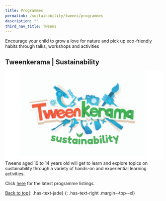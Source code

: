 ```yaml
---
title: Programmes
permalink: /sustainability/tweens/programmes
description: ""
third_nav_title: Tweens
---
```

Encourage your child to grow a love for nature and pick up eco-friendly habits through talks, workshops and activities

## **Tweenkerama | Sustainability**
![Alt text for image on Isomer site](/images/sustainability/Sustainability-Prog-Children-01.png)
Tweens aged 10 to 14 years old will get to learn and explore topics on sustainability through a variety of hands-on and experiential learning activities. 

Click [here](https://go.gov.sg/nlb-teensprogs) for the latest programme listings.

[Back to top](#main-content){: .has-text-jade}
{: .has-text-right .margin--top--xl}